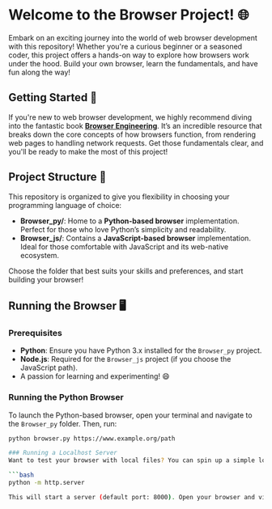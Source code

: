 # Welcome to the Browser Project! 🌐

Embark on an exciting journey into the world of web browser development with this repository! Whether you're a curious beginner or a seasoned coder, this project offers a hands-on way to explore how browsers work under the hood. Build your own browser, learn the fundamentals, and have fun along the way!

## Getting Started 🚀

If you're new to web browser development, we highly recommend diving into the fantastic book **[Browser Engineering](https://browser.engineering/)**. It’s an incredible resource that breaks down the core concepts of how browsers function, from rendering web pages to handling network requests. Get those fundamentals clear, and you'll be ready to make the most of this project!

## Project Structure 📂

This repository is organized to give you flexibility in choosing your programming language of choice:

- **Browser_py/**: Home to a **Python-based browser** implementation. Perfect for those who love Python’s simplicity and readability.
- **Browser_js/**: Contains a **JavaScript-based browser** implementation. Ideal for those comfortable with JavaScript and its web-native ecosystem.

Choose the folder that best suits your skills and preferences, and start building your browser!

## Running the Browser 🖥️

### Prerequisites
- **Python**: Ensure you have Python 3.x installed for the `Browser_py` project.
- **Node.js**: Required for the `Browser_js` project (if you choose the JavaScript path).
- A passion for learning and experimenting! 😄

### Running the Python Browser
To launch the Python-based browser, open your terminal and navigate to the `Browser_py` folder. Then, run:

```bash
python browser.py https://www.example.org/path

### Running a Localhost Server
Want to test your browser with local files? You can spin up a simple localhost server using Python’s built-in HTTP server module. Navigate to the directory containing your files (e.g., directory/path/files) and run:

```bash
python -m http.server

This will start a server (default port: 8000). Open your browser and visit http://localhost:8000 to view your files.